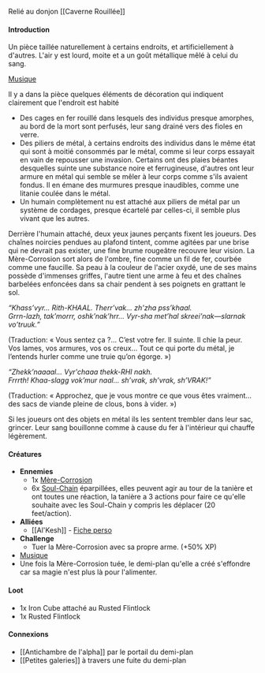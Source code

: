 Relié au donjon [[Caverne Rouillée]]
#### Introduction
Un pièce taillée naturellement à certains endroits, et artificiellement à d'autres. L'air y est lourd, moite et a un goût métallique mêlé à celui du sang.

[Musique](https://www.youtube.com/watch?v=XoKOXCUiN4g&list=PLh9R0KdDnt86-neT6YyJCAAp-Wrz4jVcg&index=30)

Il y a dans la pièce quelques éléments de décoration qui indiquent clairement que l'endroit est habité
- Des cages en fer rouillé dans lesquels des individus presque amorphes, au bord de la mort sont perfusés, leur sang drainé vers des fioles en verre.
- Des piliers de métal, à certains endroits des individus dans le même état qui sont à moitié consommés par le métal, comme si leur corps essayait en vain de repousser une invasion. Certains ont des plaies béantes desquelles suinte une substance noire et ferrugineuse, d'autres ont leur armure en métal qui semble se mêler à leur corps comme s'ils avaient fondus. Il en émane des murmures presque inaudibles, comme une litanie coulée dans le métal.
- Un humain complètement nu est attaché aux piliers de métal par un système de cordages, presque écartelé par celles-ci, il semble plus vivant que les autres.

Derrière l'humain attaché, deux yeux jaunes perçants fixent les joueurs. Des chaînes noircies pendues au plafond tintent, comme agitées par une brise qui ne devrait pas exister, une fine brume rougeâtre recouvre leur vision. La Mère-Corrosion sort alors de l'ombre, fine comme un fil de fer, courbée comme une faucille. Sa peau à la couleur de l'acier oxydé, une de ses mains possède d'immenses griffes, l'autre tient une arme à feu et des chaînes barbelées enfoncées dans sa chair pendent à ses poignets en grattant le sol.

*“Khass’vyr... Rith-KHAAL. Therr'vak... zh'zha pss’khaal.*  
*Grrn-lazh, tak’morrr, oshk’nak’hrr... Vyr-sha met’hal skreei’nak—slarnak vo’truuk.”*

(Traduction: « Vous sentez ça ?... C’est votre fer. Il suinte. Il chie la peur.  
Vos lames, vos armures, vos os creux… Tout ce qui porte du métal, je l’entends hurler comme une truie qu’on égorge. »)

*“Zhekk’naaaal... Vyr'chaaa thekk-RHI nakh.*  
*Frrrth! Khaa-slagg vok’mur naal... sh’vrak, sh’vrak, sh’VRAK!”*

(Traduction: « Approchez, que je vous montre ce que vous êtes vraiment… des sacs de viande pleine de clous, bons à vider. »)

Si les joueurs ont des objets en métal ils les sentent trembler dans leur sac, grincer. Leur sang bouillonne comme à cause du fer à l'intérieur qui chauffe légèrement.
#### Créatures
- **Ennemies**
	- 1x [Mère-Corrosion](https://monster.pf2.tools/v/v0S4pJvZ)
	- 6x [Soul-Chain](https://monster.pf2.tools/v/j7RfFVbD) éparpillées, elles peuvent agir au tour de la tanière et ont toutes une réaction, la tanière a 3 actions pour faire ce qu'elle souhaite avec les Soul-Chain y compris les déplacer (20 feet/action).
- **Alliées**
	- [[Al'Kesh]] - [Fiche perso](https://pathbuilder2e.com/launch.html?build=1130743)
- **Challenge**
	- Tuer la Mère-Corrosion avec sa propre arme. (+50% XP)
- [Musique](https://youtu.be/i5jLt1rTL5k?si=Hpit5AQb00lRisv2&t=100)
- Une fois la Mère-Corrosion tuée, le demi-plan qu'elle a créé s'effondre car sa magie n'est plus là pour l'alimenter.
#### Loot
- 1x Iron Cube attaché au Rusted Flintlock
- 1x Rusted Flintlock
#### Connexions
- [[Antichambre de l'alpha]] par le portail du demi-plan
- [[Petites galeries]] à travers une fuite du demi-plan

